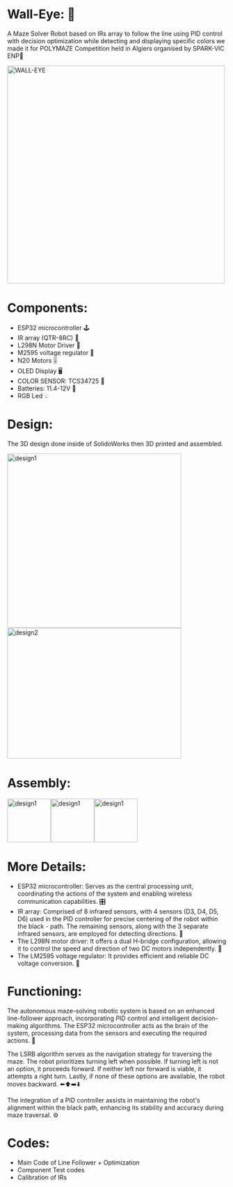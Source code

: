 # Wall-Eye: 🤖

A Maze Solver Robot based on IRs array to follow the line using PID control with decision optimization while detecting and displaying specific colors we made it for POLYMAZE Competition held in Algiers organised by SPARK-VIC ENP🚀

<img src="https://github.com/WallEye-Polymaze/walleye/blob/dev/picture.jpg" alt="WALL-EYE" width="500" >

Components:
============
- ESP32 microcontroller 🕹️
- IR array (QTR-8RC) 📡
- L298N Motor Driver 🚦
- M2595 voltage regulator 🔌
- N20 Motors 🎚️
- OLED Display 🖥️
- COLOR SENSOR: TCS34725 🌈
- Batteries: 11.4-12V 🔋
- RGB Led 💡
  
Design:
============
The 3D design done inside of SolidoWorks then 3D printed and assembled.

<img src="https://github.com/WallEye-Polymaze/walleye/blob/dev/design1.png" alt="design1" width="400" > <img src="https://github.com/WallEye-Polymaze/walleye/blob/dev/design2.png" alt="design2" width="400" height="300">

Assembly:
============

<img src="https://github.com/WallEye-Polymaze/walleye/blob/dev/assembly2.png" alt="design1" height="100" ><img src="https://github.com/WallEye-Polymaze/walleye/blob/dev/assembly1.png" alt="design1" width="100" ><img src="https://github.com/WallEye-Polymaze/walleye/blob/dev/assembly3.png" alt="design1" width="100" >

More Details:
============
- ESP32 microcontroller: Serves as the central processing unit, coordinating the actions of the system and enabling wireless communication capabilities. 🎛️
- IR array: Comprised of 8 infrared sensors, with 4 sensors (D3, D4, D5, D6) used in the PID controller for precise centering of the robot within the black - path. The remaining sensors, along with the 3 separate infrared sensors, are employed for detecting directions. 📡
- The L298N motor driver: It offers a dual H-bridge configuration, allowing it to control the speed and direction of two DC motors independently. 🚦
- The LM2595 voltage regulator: It provides efficient and reliable DC voltage conversion. 🔌
  
Functioning:
============
The autonomous maze-solving robotic system is based on an enhanced line-follower approach, incorporating PID control and intelligent decision-making algorithms. The ESP32 microcontroller acts as the brain of the system, processing data from the sensors and executing the required actions. 🧠

The LSRB algorithm serves as the navigation strategy for traversing the maze. The robot prioritizes turning left when possible. If turning left is not an option, it proceeds forward. If neither left nor forward is viable, it attempts a right turn. Lastly, if none of these options are available, the robot moves backward. ⬅️⬆️➡️⬇️

The integration of a PID controller assists in maintaining the robot's alignment within the black path, enhancing its stability and accuracy during maze traversal. ⚙️

Codes:
============
- Main Code of Line Follower + Optimization 
- Component Test codes
- Calibration of IRs 

 
